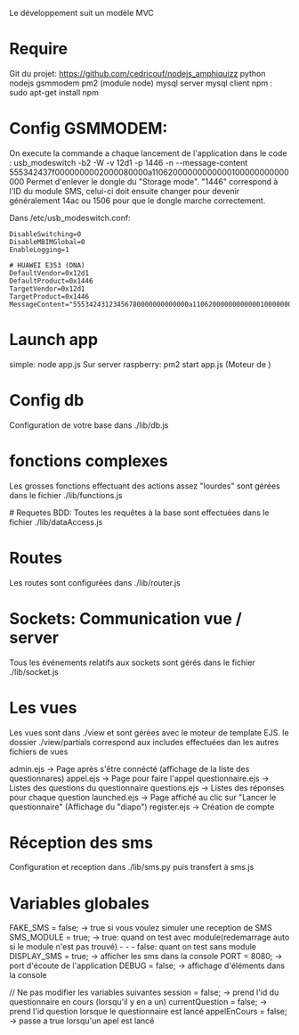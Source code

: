 
Le développement suit un modèle MVC

# Require
Git du projet: https://github.com/cedricouf/nodejs_amphiquizz
python
nodejs
gsmmodem
pm2 (module node)
mysql server
mysql client
npm : sudo apt-get install npm

# Config GSMMODEM:
On execute la commande a chaque lancement de l'application dans le code : usb_modeswitch -b2 -W -v 12d1 -p 1446 -n --message-content 555342437f0000000002000080000a11062000000000000100000000000000
Permet d'enlever le dongle du "Storage mode". "1446" correspond à l'ID du module SMS, celui-ci doit ensuite changer pour devenir généralement 14ac ou 1506 pour que le dongle marche correctement.

Dans /etc/usb_modeswitch.conf:

	DisableSwitching=0
	DisableMBIMGlobal=0
	EnableLogging=1

	# HUAWEI E353 (DNA)
	DefaultVendor=0x12d1
	DefaultProduct=0x1446
	TargetVendor=0x12d1
	TargetProduct=0x1446
	MessageContent="55534243123456780000000000000a11062000000000000100000000000000"

# Launch app
simple: node app.js
Sur server raspberry: pm2 start app.js  (Moteur de )


# Config db
Configuration de votre base dans ./lib/db.js

# fonctions complexes
Les grosses fonctions effectuant des actions assez "lourdes" sont gérées dans le fichier ./lib/functions.js

# Requetes BDD:
Toutes les requêtes à la base sont effectuées dans le fichier ./lib/dataAccess.js

# Routes
Les routes sont configurées dans ./lib/router.js

# Sockets: Communication vue / server
Tous les événements relatifs aux sockets sont gérés dans le fichier ./lib/socket.js

# Les vues
Les vues sont dans ./view et sont gérées avec le moteur de template EJS. le dossier ./view/partials correspond aux includes effectuées dan les autres fichiers de vues

admin.ejs -> Page après s'être connécté (affichage de la liste des questionnares)
appel.ejs -> Page pour faire l'appel
questionnaire.ejs -> Listes des questions du questionnaire
questions.ejs -> Listes des réponses pour chaque question
launched.ejs -> Page affiché au clic sur "Lancer le questionnaire" (Affichage du "diapo")
register.ejs -> Création de compte

# Réception des sms
Configuration et reception dans ./lib/sms.py puis transfert à sms.js

# Variables globales
FAKE_SMS = false; 		  -> true si vous voulez simuler une reception de SMS
SMS_MODULE =  true; 	  	  -> true: quand on test avec module(redemarrage auto si le module n'est pas trouvé) - - - false: quant on test sans module
DISPLAY_SMS = true;       	  -> afficher les sms dans la console
PORT = 8080; 			  -> port d'écoute de l'application
DEBUG = false; 			  -> affichage d'éléments dans la console

// Ne pas modifier les variables suivantes
session = false;          -> prend l'id du questionnaire en cours (lorsqu'il y en a un)
currentQuestion = false;  -> prend l'id question lorsque le questionnaire est lancé
appelEnCours = false;	  -> passe a true lorsqu'un apel est lancé
